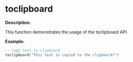 # toclipboard

**Description:**

This function demonstrates the usage of the toclipboard API.

**Example:**

```lua
-- Copy text to clipboard
toclipboard("This text is copied to the clipboard!")
```
